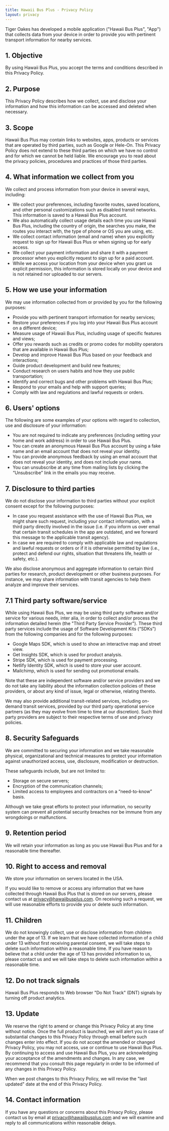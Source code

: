 ```yaml
---
title: Hawaii Bus Plus - Privacy Policy
layout: privacy
---
```


Tiger Oakes has developed a mobile application ("Hawaii Bus Plus", "App") that collects data from your device in order to provide you with pertinent transport information for nearby services.

## 1. Objective

By using Hawaii Bus Plus, you accept the terms and conditions described in this Privacy Policy.

## 2. Purpose

This Privacy Policy describes how we collect, use and disclose your information and how this information can be accessed and deleted when necessary.

## 3. Scope

Hawaii Bus Plus may contain links to websites, apps, products or services that are operated by third parties, such as Google or Hele-On. This Privacy Policy does not extend to these third parties on which we have no control and for which we cannot be held liable. We encourage you to read about the privacy policies, procedures and practices of those third parties.

## 4. What information we collect from you

We collect and process information from your device in several ways, including:

- We collect your preferences, including favorite routes, saved locations, and other personal customizations such as disabled transit networks. This information is saved to a Hawaii Bus Plus account.
- We also automatically collect usage details each time you use Hawaii Bus Plus, including the country of origin, the searches you make, the routes you interact with, the type of phone or OS you are using, etc.
- We collect contact information (email and name) when you explicitly request to sign up for Hawaii Bus Plus or when signing up for early access.
- We collect your payment information and share it with a payment processor when you explicitly request to sign up for a paid account.
- While we access your location from your device when you grant us explicit permission, this information is stored locally on your device and is not retained nor uploaded to our servers.

## 5. How we use your information

We may use information collected from or provided by you for the following purposes:

- Provide you with pertinent transport information for nearby services;
- Restore your preferences if you log into your Hawaii Bus Plus account on a different device;
- Measure usage of Hawaii Bus Plus, including usage of specific features and views;
- Offer you rewards such as credits or promo codes for mobility operators that are available in Hawaii Bus Plus;
- Develop and improve Hawaii Bus Plus based on your feedback and interactions;
- Guide product development and build new features;
- Conduct research on users habits and how they use public transportation;
- Identify and correct bugs and other problems with Hawaii Bus Plus;
- Respond to your emails and help with support queries;
- Comply with law and regulations and lawful requests or orders.

## 6. Users' options

The following are some examples of your options with regard to collection, use and disclosure of your information:

- You are not required to indicate any preferences (including setting your home and work address) in order to use Hawaii Bus Plus.
- You can create an anonymous Hawaii Bus Plus account by using a fake name and an email account that does not reveal your identity.
- You can provide anonymous feedback by using an email account that does not reveal your identity, and does not include your name.
- You can unsubscribe at any time from mailing lists by clicking the “Unsubscribe” link in the emails you may receive.

## 7. Disclosure to third parties

We do not disclose your information to third parties without your explicit consent except for the following purposes:

- In case you request assistance with the use of Hawaii Bus Plus, we might share such request, including your contact information, with a third party directly involved in the issue (i.e. if you inform us over email that certain transit schedules in the app are outdated, and we forward this message to the applicable transit agency).
- In case we are required to comply with applicable law and regulations and lawful requests or orders or if it is otherwise permitted by law (i.e., protect and defend our rights, situation that threatens life, health or safety, etc.).

We also disclose anonymous and aggregate information to certain third parties for research, product development or other business purposes. For instance, we may share information with transit agencies to help them analyze and improve their services.

## 7.1 Third party software/service

While using Hawaii Bus Plus, we may be using third party software and/or service for various needs, inter alia, in order to collect and/or process the information detailed herein (the "Third Party Service Provider"). These third party services include the usage of Software Development Kits (“SDKs”) from the following companies and for the following purposes:

- Google Maps SDK, which is used to show an interactive map and street view.
- Get Insights SDK, which is used for product analysis.
- Stripe SDK, which is used for payment processing.
- Netlify Identity SDK, which is used to store your user account.
- Mailchimp, which is used for sending out promotional emails.

Note that these are independent software and/or service providers and we do not take any liability about the information collection policies of these providers, or about any kind of issue, legal or otherwise, relating thereto.

We may also provide additional transit-related services, including on-demand transit services, provided by our third party operational service partners (as they may evolve from time to time at our discretion). Such third party providers are subject to their respective terms of use and privacy policies.

## 8. Security Safeguards

We are committed to securing your information and we take reasonable physical, organizational and technical measures to protect your information against unauthorized access, use, disclosure, modification or destruction.

These safeguards include, but are not limited to:

- Storage on secure servers;
- Encryption of the communication channels;
- Limited access to employees and contractors on a “need-to-know” basis.

Although we take great efforts to protect your information, no security system can prevent all potential security breaches nor be immune from any wrongdoings or malfunctions.

## 9. Retention period

We will retain your information as long as you use Hawaii Bus Plus and for a reasonable time thereafter.

## 10. Right to access and removal

We store your information on servers located in the USA.

If you would like to remove or access any information that we have collected through Hawaii Bus Plus that is stored on our servers, please contact us at [privacy@hawaiibusplus.com](mailto:privacy@hawaiibusplus.com). On receiving such a request, we will use reasonable efforts to provide you or delete such information.

## 11. Children

We do not knowingly collect, use or disclose information from children under the age of 13. If we learn that we have collected information of a child under 13 without first receiving parental consent, we will take steps to delete such information within a reasonable time. If you have reason to believe that a child under the age of 13 has provided information to us, please contact us and we will take steps to delete such information within a reasonable time.

## 12. Do not track signals

Hawaii Bus Plus responds to Web browser "Do Not Track" (DNT) signals by turning off product analytics.

## 13. Update

We reserve the right to amend or change this Privacy Policy at any time without notice. Once the full product is launched, we will alert you in case of substantial changes to this Privacy Policy through email before such changes enter into effect. If you do not accept the amended or changed Privacy Policy, you may not access, use or continue to use Hawaii Bus Plus. By continuing to access and use Hawaii Bus Plus, you are acknowledging your acceptance of the amendments and changes. In any case, we recommend that you consult this page regularly in order to be informed of any changes in this Privacy Policy.

When we post changes to this Privacy Policy, we will revise the "last updated" date at the end of this Privacy Policy.

## 14. Contact information


If you have any questions or concerns about this Privacy Policy, please contact us by email at [privacy@hawaiibusplus.com](mailto:privacy@hawaiibusplus.com) and we will examine and reply to all communications within reasonable delays.
